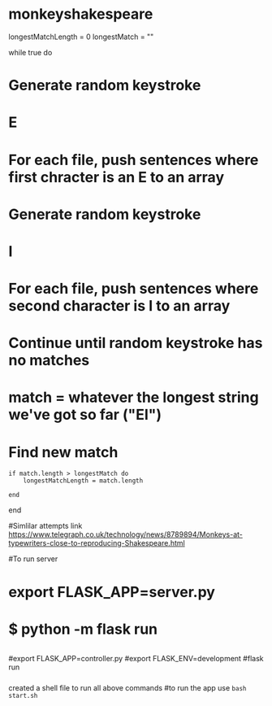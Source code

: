 # monkeyshakespeare
longestMatchLength = 0
longestMatch = ""

while true do

# Generate random keystroke
# E

# For each file, push sentences where first chracter is an E to an array

# Generate random keystroke
# I

# For each file, push sentences where second character is I to an array

# Continue until random keystroke has no matches

# match = whatever the longest string we've got so far ("EI")

# Find new match
    if match.length > longestMatch do
        longestMatchLength = match.length

    end

end
 
#Simlilar attempts link https://www.telegraph.co.uk/technology/news/8789894/Monkeys-at-typewriters-close-to-reproducing-Shakespeare.html

#To run server 
# export FLASK_APP=server.py
# $ python -m flask run
######
#export FLASK_APP=controller.py
#export FLASK_ENV=development
#flask run
#####
created a shell file to run all above commands 
#to run the app use `bash start.sh`